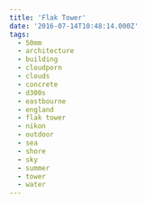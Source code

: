 ```yaml
---
title: 'Flak Tower'
date: '2016-07-14T10:48:14.000Z'
tags:
  - 50mm
  - architecture
  - building
  - cloudporn
  - clouds
  - concrete
  - d300s
  - eastbourne
  - england
  - flak tower
  - nikon
  - outdoor
  - sea
  - shore
  - sky
  - summer
  - tower
  - water
---
```

